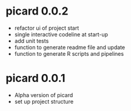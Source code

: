 picard 0.0.2
==========================

- refactor ui of project start
- single interactive codeline at start-up
- add unit tests
- function to generate readme file and update
- function to generate R scripts and pipelines

picard 0.0.1
==========================

- Alpha version of picard
- set up project structure

